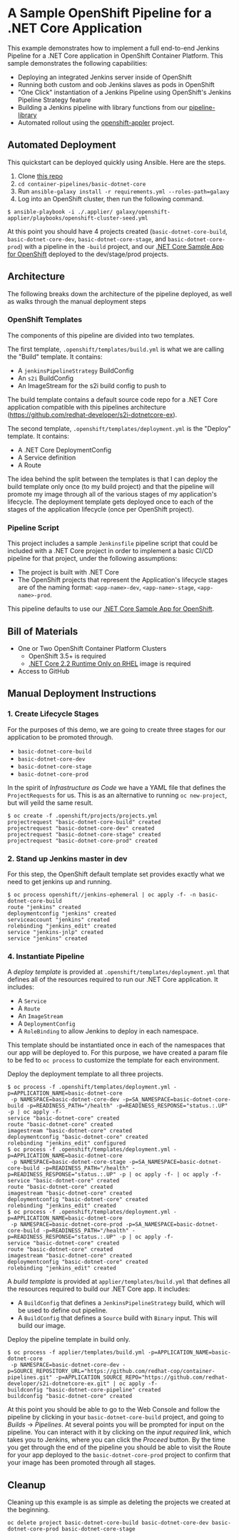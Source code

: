 # A Sample OpenShift Pipeline for a .NET Core Application

This example demonstrates how to implement a full end-to-end Jenkins Pipeline for a .NET Core application in OpenShift Container Platform. This sample demonstrates the following capabilities:

* Deploying an integrated Jenkins server inside of OpenShift
* Running both custom and oob Jenkins slaves as pods in OpenShift
* "One Click" instantiation of a Jenkins Pipeline using OpenShift's Jenkins Pipeline Strategy feature
* Building a Jenkins pipeline with library functions from our [pipeline-library](https://github.com/redhat-cop/pipeline-library)
* Automated rollout using the [openshift-appler](https://github.com/redhat-cop/openshift-applier) project.

## Automated Deployment

This quickstart can be deployed quickly using Ansible. Here are the steps.

1. Clone [this repo](https://github.com/redhat-cop/container-pipelines)
2. `cd container-pipelines/basic-dotnet-core`
3. Run `ansible-galaxy install -r requirements.yml --roles-path=galaxy`
2. Log into an OpenShift cluster, then run the following command.
```
$ ansible-playbook -i ./.applier/ galaxy/openshift-applier/playbooks/openshift-cluster-seed.yml
```

At this point you should have 4 projects created (`basic-dotnet-core-build`, `basic-dotnet-core-dev`, `basic-dotnet-core-stage`, and `basic-dotnet-core-prod`) with a pipeline in the `-build` project, and our [.NET Core Sample App for OpenShift](https://github.com/redhat-developer/s2i-dotnetcore-ex) deployed to the dev/stage/prod projects.

## Architecture

The following breaks down the architecture of the pipeline deployed, as well as walks through the manual deployment steps

### OpenShift Templates

The components of this pipeline are divided into two templates.

The first template, `.openshift/templates/build.yml` is what we are calling the "Build" template. It contains:

* A `jenkinsPipelineStrategy` BuildConfig
* An `s2i` BuildConfig
* An ImageStream for the s2i build config to push to

The build template contains a default source code repo for a .NET Core application compatible with this pipelines architecture (https://github.com/redhat-developer/s2i-dotnetcore-ex).

The second template, `.openshift/templates/deployment.yml` is the "Deploy" template. It contains:

* A .NET Core DeploymentConfig
* A Service definition
* A Route

The idea behind the split between the templates is that I can deploy the build template only once (to my build project) and that the pipeline will promote my image through all of the various stages of my application's lifecycle. The deployment template gets deployed once to each of the stages of the application lifecycle (once per OpenShift project).

### Pipeline Script

This project includes a sample `Jenkinsfile` pipeline script that could be included with a .NET Core project in order to implement a basic CI/CD pipeline for that project, under the following assumptions:

* The project is built with .NET Core
* The OpenShift projects that represent the Application's lifecycle stages are of the naming format: `<app-name>-dev`, `<app-name>-stage`, `<app-name>-prod`.

This pipeline defaults to use our [.NET Core Sample App for OpenShift](https://github.com/redhat-developer/s2i-dotnetcore-ex).

## Bill of Materials

* One or Two OpenShift Container Platform Clusters
  * OpenShift 3.5+ is required
  * [.NET Core 2.2 Runtime Only on RHEL](https://access.redhat.com/containers/?tab=overview#/registry.access.redhat.com/dotnet/dotnet-22-runtime-rhel7) image is required
* Access to GitHub

## Manual Deployment Instructions

### 1. Create Lifecycle Stages

For the purposes of this demo, we are going to create three stages for our application to be promoted through.

- `basic-dotnet-core-build`
- `basic-dotnet-core-dev`
- `basic-dotnet-core-stage`
- `basic-dotnet-core-prod`

In the spirit of _Infrastructure as Code_ we have a YAML file that defines the `ProjectRequests` for us. This is as an alternative to running `oc new-project`, but will yeild the same result.

```
$ oc create -f .openshift/projects/projects.yml
projectrequest "basic-dotnet-core-build" created
projectrequest "basic-dotnet-core-dev" created
projectrequest "basic-dotnet-core-stage" created
projectrequest "basic-dotnet-core-prod" created
```

### 2. Stand up Jenkins master in dev

For this step, the OpenShift default template set provides exactly what we need to get jenkins up and running.

```
$ oc process openshift//jenkins-ephemeral | oc apply -f- -n basic-dotnet-core-build
route "jenkins" created
deploymentconfig "jenkins" created
serviceaccount "jenkins" created
rolebinding "jenkins_edit" created
service "jenkins-jnlp" created
service "jenkins" created
```

### 4. Instantiate Pipeline

A _deploy template_ is provided at `.openshift/templates/deployment.yml` that defines all of the resources required to run our .NET Core application. It includes:

* A `Service`
* A `Route`
* An `ImageStream`
* A `DeploymentConfig`
* A `RoleBinding` to allow Jenkins to deploy in each namespace.

This template should be instantiated once in each of the namespaces that our app will be deployed to. For this purpose, we have created a param file to be fed to `oc process` to customize the template for each environment.

Deploy the deployment template to all three projects.
```
$ oc process -f .openshift/templates/deployment.yml -p=APPLICATION_NAME=basic-dotnet-core
 -p NAMESPACE=basic-dotnet-core-dev -p=SA_NAMESPACE=basic-dotnet-core-build -p=READINESS_PATH="/health" -p=READINESS_RESPONSE="status.:.UP" -p | oc apply -f-
service "basic-dotnet-core" created
route "basic-dotnet-core" created
imagestream "basic-dotnet-core" created
deploymentconfig "basic-dotnet-core" created
rolebinding "jenkins_edit" configured
$ oc process -f .openshift/templates/deployment.yml -p=APPLICATION_NAME=basic-dotnet-core
 -p NAMESPACE=basic-dotnet-core-stage -p=SA_NAMESPACE=basic-dotnet-core-build -p=READINESS_PATH="/health" -p=READINESS_RESPONSE="status.:.UP" -p | oc apply -f- | oc apply -f-
service "basic-dotnet-core" created
route "basic-dotnet-core" created
imagestream "basic-dotnet-core" created
deploymentconfig "basic-dotnet-core" created
rolebinding "jenkins_edit" created
$ oc process -f .openshift/templates/deployment.yml -p=APPLICATION_NAME=basic-dotnet-core
 -p NAMESPACE=basic-dotnet-core-prod -p=SA_NAMESPACE=basic-dotnet-core-build -p=READINESS_PATH="/health" -p=READINESS_RESPONSE="status.:.UP" -p | oc apply -f-
service "basic-dotnet-core" created
route "basic-dotnet-core" created
imagestream "basic-dotnet-core" created
deploymentconfig "basic-dotnet-core" created
rolebinding "jenkins_edit" created
```

A _build template_ is provided at `applier/templates/build.yml` that defines all the resources required to build our .NET Core app. It includes:

* A `BuildConfig` that defines a `JenkinsPipelineStrategy` build, which will be used to define out pipeline.
* A `BuildConfig` that defines a `Source` build with `Binary` input. This will build our image.

Deploy the pipeline template in build only.
```
$ oc process -f applier/templates/build.yml -p=APPLICATION_NAME=basic-dotnet-core
 -p NAMESPACE=basic-dotnet-core-dev -p=SOURCE_REPOSITORY_URL="https://github.com/redhat-cop/container-pipelines.git" -p=APPLICATION_SOURCE_REPO="https://github.com/redhat-developer/s2i-dotnetcore-ex.git" | oc apply -f-
buildconfig "basic-dotnet-core-pipeline" created
buildconfig "basic-dotnet-core" created
```

At this point you should be able to go to the Web Console and follow the pipeline by clicking in your `basic-dotnet-core-build` project, and going to *Builds* -> *Pipelines*. At several points you will be prompted for input on the pipeline. You can interact with it by clicking on the _input required_ link, which takes you to Jenkins, where you can click the *Proceed* button. By the time you get through the end of the pipeline you should be able to visit the Route for your app deployed to the `basic-dotnet-core-prod` project to confirm that your image has been promoted through all stages.

## Cleanup

Cleaning up this example is as simple as deleting the projects we created at the beginning.

```
oc delete project basic-dotnet-core-build basic-dotnet-core-dev basic-dotnet-core-prod basic-dotnet-core-stage
```
